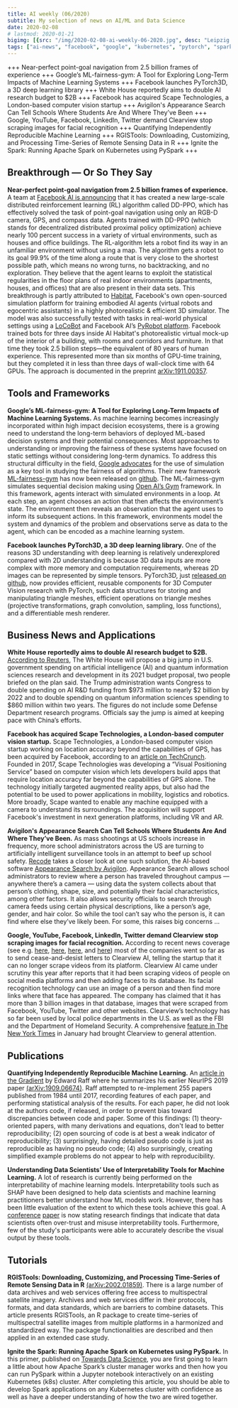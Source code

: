 ```yaml
---
title: AI weekly (06/2020)
subtitle: My selection of news on AI/ML and Data Science
date: 2020-02-08
# lastmod: 2020-01-21
bigimg: [{src: "/img/2020-02-08-ai-weekly-06-2020.jpg", desc: "Leipzig (2018)"}]
tags: ["ai-news", "facebook", "google", "kubernetes", "pytorch", "spark"]
---
```


+++ Near-perfect point-goal navigation from 2.5 billion frames of experience +++ Google’s ML-fairness-gym: A Tool for Exploring Long-Term Impacts of Machine Learning Systems +++ Facebook launches PyTorch3D, a 3D deep learning library +++ White House reportedly aims to double AI research budget to $2B +++ Facebook has acquired Scape Technologies, a London-based computer vision startup +++ Avigilon's Appearance Search Can Tell Schools Where Students Are And Where They’ve Been +++ Google, YouTube, Facebook, LinkedIn, Twitter demand Clearview stop scraping images for facial recognition +++ Quantifying Independently Reproducible Machine Learning +++ RGISTools: Downloading, Customizing, and Processing Time-Series of Remote Sensing Data in R +++ Ignite the Spark: Running Apache Spark on Kubernetes using PySpark +++
 
<!--more-->


## Breakthrough &mdash; Or So They Say

**Near-perfect point-goal navigation from 2.5 billion frames of experience.** A team at [Facebook AI is announcing](https://ai.facebook.com/blog/near-perfect-point-goal-navigation-from-25-billion-frames-of-experience/) that it has created a new large-scale distributed reinforcement learning (RL) algorithm called DD-PPO, which has effectively solved the task of point-goal navigation using only an RGB-D camera, GPS, and compass data. Agents trained with DD-PPO (which stands for decentralized distributed proximal policy optimization) achieve nearly 100 percent success in a variety of virtual environments, such as houses and office buildings. The RL-algorithm lets a robot find its way in an unfamiliar environment without using a map. The algorithm gets a robot to its goal 99.9% of the time along a route that is very close to the shortest possible path, which means no wrong turns, no backtracking, and no exploration. They believe that the agent learns to exploit the statistical regularities in the floor plans of real indoor environments (apartments, houses, and offices) that are also present in their data sets. This breakthrough is partly attributed to [Habitat](https://aihabitat.org/), Facebook's own open-sourced simulation platform for training embodied AI agents (virtual robots and egocentric assistants) in a highly photorealistic & efficient 3D simulator. The model was also successfully tested with tasks in real-world physical settings using a [LoCoBot](http://www.locobot.org/) and Facebook AI’s [PyRobot platform](https://ai.facebook.com/blog/open-sourcing-pyrobot-to-accelerate-ai-robotics-research/). Facebook trained bots for three days inside AI Habitat's photorealistic virtual mock-up of the interior of a building, with rooms and corridors and furniture. In that time they took 2.5 billion steps—the equivalent of 80 years of human experience. This represented more than six months of GPU-time training, but they completed it in less than three days of wall-clock time with 64 GPUs. The approach is documented in the preprint [arXiv:1911.00357](https://arxiv.org/abs/1911.00357).


## Tools and Frameworks

**Google’s ML-fairness-gym: A Tool for Exploring Long-Term Impacts of Machine Learning Systems.**  As machine learning becomes increasingly incorporated within high impact decision ecosystems, there is a growing need to understand the long-term behaviors of deployed ML-based decision systems and their potential consequences. Most approaches to understanding or improving the fairness of these systems have focused on static settings without considering long-term dynamics. To address this structural difficulty in the field, [Google advocates](https://ai.googleblog.com/2020/02/ml-fairness-gym-tool-for-exploring-long.html) for the use of simulation as a key tool in studying the fairness of algorithms. Their new framework [ML-fairness-gym](https://github.com/google/ml-fairness-gym/blob/master/papers/acm_fat_2020_fairness_is_not_static.pdf) has now been released on [github](https://github.com/google/ml-fairness-gym/). The ML-fairness-gym simulates sequential decision making using [Open AI’s Gym](https://gym.openai.com/) framework. In this framework, agents interact with simulated environments in a loop. At each step, an agent chooses an action that then affects the environment’s state. The environment then reveals an observation that the agent uses to inform its subsequent actions. In this framework, environments model the system and dynamics of the problem and observations serve as data to the agent, which can be encoded as a machine learning system.

**Facebook launches PyTorch3D, a 3D deep learning library.** One of the reasons 3D understanding with deep learning is relatively underexplored compared with 2D understanding is because 3D data inputs are more complex with more memory and computation requirements, whereas 2D images can be represented by simple tensors. PyTorch3D, just [released on github](https://github.com/facebookresearch/pytorch3d), now provides efficient, reusable components for 3D Computer Vision research with PyTorch, such data structures for storing and manipulating triangle meshes, efficient operations on triangle meshes (projective transformations, graph convolution, sampling, loss functions), and a differentiable mesh renderer.

## Business News and Applications

**White House reportedly aims to double AI research budget to $2B.** 
[According to Reuters](https://www.reuters.com/article/us-usa-trump-budget-research/trump-administration-to-propose-big-jump-in-funding-for-ai-quantum-rd-sources-idUSKBN2012OK), The White House will propose a big jump in U.S. government spending on artificial intelligence (AI) and quantum information sciences research and development in its 2021 budget proposal, two people briefed on the plan said. The Trump administration wants Congress to double spending on AI R&D funding from $973 million to nearly $2 billion by 2022 and to double spending on quantum information sciences spending to $860 million within two years. The figures do not include some Defense Department research programs. Officials say the jump is aimed at keeping pace with China’s efforts.


**Facebook has acquired Scape Technologies, a London-based computer vision startup.** Scape Technologies, a London-based computer vision startup working on location accuracy beyond the capabilities of GPS, has been acquired by Facebook, according to an [article on TechCrunch](https://techcrunch.com/2020/02/08/scapebook/). Founded in 2017, Scape Technologies was developing a “Visual Positioning Service” based on computer vision which lets developers build apps that require location accuracy far beyond the capabilities of GPS alone. The technology initially targeted augmented reality apps, but also had the potential to be used to power applications in mobility, logistics and robotics. More broadly, Scape wanted to enable any machine equipped with a camera to understand its surroundings. The acquisition will support Facebook's investment in next generation platforms, including VR and AR.


**Avigilon's Appearance Search Can Tell Schools Where Students Are And Where They’ve Been.** As mass shootings at US schools increase in frequency, more school administrators across the US are turning to artificially intelligent surveillance tools in an attempt to beef up school safety. [Recode](https://www.vox.com/recode/2020/1/25/21080749/surveillance-school-artificial-intelligence-facial-recognition) takes a closer look at one such solution, the AI-based software [Appearance Search by Avigilon](https://www.avigilon.com/products/ai-video-analytics/appearance-search). Appearance Search allows school administrators to review where a person has traveled throughout campus — anywhere there’s a camera — using data the system collects about that person’s clothing, shape, size, and potentially their facial characteristics, among other factors. It also allows security officials to search through camera feeds using certain physical descriptions, like a person’s age, gender, and hair color. So while the tool can’t say who the person is, it can find where else they’ve likely been. For some, this raises big concerns ...


**Google, YouTube, Facebook, LinkedIn, Twitter demand Clearview stop scraping images for facial recognition.** According to recent news coverage (see e.g. [here](https://www.theverge.com/2020/2/5/21124172/youtube-clearview-ai-cease-and-desist), [here](https://siliconangle.com/2020/02/05/google-demands-startup-clearview-ai-stop-scraping-photos/), [here](https://www.cbsnews.com/news/clearview-ai-google-youtube-send-cease-and-desist-letter-to-facial-recognition-app/), and [here](https://www.theverge.com/2020/2/6/21126063/facebook-clearview-ai-image-scraping-facial-recognition-database-terms-of-service-twitter-youtube)) most of the companies went so far as to send cease-and-desist letters to Clearview AI, telling the startup that it can no longer scrape videos from its platform. Clearview AI came under scrutiny this year after reports that it had been scraping videos of people on social media platforms and then adding faces to its database. Its facial recognition technology can use an image of a person and then find more links where that face has appeared. The company has claimed that it has more than 3 billion images in that database, images that were scraped from Facebook, YouTube, Twitter and other websites. Clearview’s technology has so far been used by local police departments in the U.S. as well as the FBI and the Department of Homeland Security. A comprehensive [feature in The New York Times](https://www.nytimes.com/2020/01/18/technology/clearview-privacy-facial-recognition.html) in January had brought Clearview to general attention.



## Publications
 
**Quantifying Independently Reproducible Machine Learning.** An [article in the Gradient](https://thegradient.pub/independently-reproducible-machine-learning/) by Edward Raff where he summarizes his earlier NeurIPS 2019 paper [(arXiv:1909.06674)](https://arxiv.org/abs/1909.06674). Raff attempted to re-implement 255 papers published from 1984 until 2017, recording features of each paper, and performing statistical analysis of the results. For each paper, he did not look at the authors code, if released, in order to prevent bias toward discrepancies between code and paper. Some of this findings: (1) theory-oriented papers, with many derivations and equations, don't lead to better reproducibility; (2) open sourcing of code is at best a weak indicator of reproducibility; (3) surprisingly, having detailed pseudo code is just as reproducible as having no pseudo code; (4) also surprisingly, creating simplified example problems do not appear to help with reproducibility.

**Understanding Data Scientists’ Use of Interpretability Tools for Machine Learning.** A lot of research is currently being performed on the interpretability of machine learning models. Interpretability tools such as SHAP have been designed to help data scientists and machine learning practitioners better understand how ML models work. However, there has been little evaluation of the extent to which these tools achieve this goal. A [conference](http://www.jennwv.com/papers/interp-ds.pdf) [paper](http://www-personal.umich.edu/~harmank/Papers/CHI2020_Interpretability.pdf) is now stating research findings that indicate that data scientists often over-trust and misuse interpretability tools. Furthermore, few of the study's participants were able to accurately describe the visual output by these tools.



## Tutorials

**RGISTools: Downloading, Customizing, and Processing Time-Series of Remote Sensing Data in R** [(arXiv:2002.01859)](https://arxiv.org/abs/2002.01859). There is a large number of data archives and web services offering free access to multispectral satellite imagery. Archives and web services differ in their protocols, formats, and data standards, which are barriers to combine datasets. This article presents RGISTools, an R package to create time-series of multispectral satellite images from multiple platforms in a harmonized and standardized way. The package functionalities are described and then applied in an extended case study.

**Ignite the Spark: Running Apache Spark on Kubernetes using PySpark.** In this primer, published on [Towards Data Science](https://towardsdatascience.com/ignite-the-spark-68f3f988f642), you are first going to learn a little about how Apache Spark’s cluster manager works and then how you can run PySpark within a Jupyter notebook interactively on an existing Kubernetes (k8s) cluster. After completing this article, you should be able to develop Spark applications on any Kubernetes cluster with confidence as well as have a deeper understanding of how the two are wired together.



